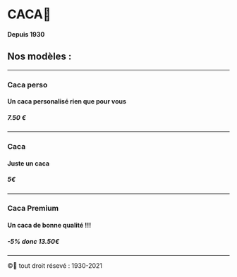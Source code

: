 # CACA💩
#### Depuis 1930

## Nos modèles :
-----------------------------------------------
### Caca perso
#### Un caca personalisé rien que pour vous
##### 7.50 €
-----------------------------------------------
### Caca
#### Juste un caca
##### 5€
-----------------------------------------------
### Caca Premium
#### Un caca de bonne qualité !!!
##### -5% donc 13.50€
-----------------------------------------------

©💩 tout droit résevé : 1930-2021
